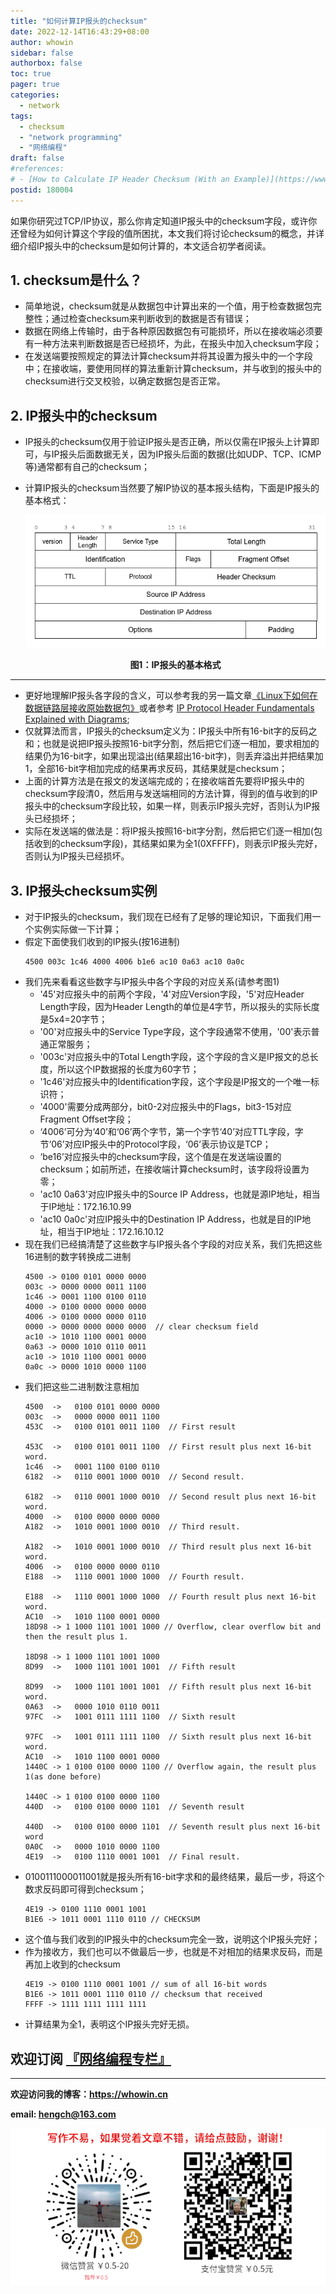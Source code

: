 ```yaml
---
title: "如何计算IP报头的checksum"
date: 2022-12-14T16:43:29+08:00
author: whowin
sidebar: false
authorbox: false
toc: true
pager: true
categories:
  - network
tags:
  - checksum
  - "network programming"
  - "网络编程"
draft: false
#references: 
# - [How to Calculate IP Header Checksum (With an Example)](https://www.thegeekstuff.com/2012/05/ip-header-checksum/)
postid: 180004
---
```


如果你研究过TCP/IP协议，那么你肯定知道IP报头中的checksum字段，或许你还曾经为如何计算这个字段的值所困扰，本文我们将讨论checksum的概念，并详细介绍IP报头中的checksum是如何计算的，本文适合初学者阅读。
<!--more-->

## 1. checksum是什么？
* 简单地说，checksum就是从数据包中计算出来的一个值，用于检查数据包完整性；通过检查checksum来判断收到的数据是否有错误；
* 数据在网络上传输时，由于各种原因数据包有可能损坏，所以在接收端必须要有一种方法来判断数据是否已经损坏，为此，在报头中加入checksum字段；
* 在发送端要按照规定的算法计算checksum并将其设置为报头中的一个字段中；在接收端，要使用同样的算法重新计算checksum，并与收到的报头中的checksum进行交叉校验，以确定数据包是否正常。

## 2. IP报头中的checksum
* IP报头的checksum仅用于验证IP报头是否正确，所以仅需在IP报头上计算即可，与IP报头后面数据无关，因为IP报头后面的数据(比如UDP、TCP、ICMP等)通常都有自己的checksum；
* 计算IP报头的checksum当然要了解IP协议的基本报头结构，下面是IP报头的基本格式：

  ![IP报头的基本格式][img01]

  <center><b>图1：IP报头的基本格式</b></center>

*****************
* 更好地理解IP报头各字段的含义，可以参考我的另一篇文章[《Linux下如何在数据链路层接收原始数据包》][article01]或者参考 [IP Protocol Header Fundamentals Explained with Diagrams][article02];
* 仅就算法而言，IP报头的checksum定义为：IP报头中所有16-bit字的反码之和；也就是说把IP报头按照16-bit字分割，然后把它们逐一相加，要求相加的结果仍为16-bit字，如果出现溢出(结果超出16-bit字)，则丢弃溢出并把结果加1，全部16-bit字相加完成的结果再求反码，其结果就是checksum；
* 上面的计算方法是在报文的发送端完成的；在接收端首先要将IP报头中的checksum字段清0，然后用与发送端相同的方法计算，得到的值与收到的IP报头中的checksum字段比较，如果一样，则表示IP报头完好，否则认为IP报头已经损坏；
* 实际在发送端的做法是：将IP报头按照16-bit字分割，然后把它们逐一相加(包括收到的checksum字段)，其结果如果为全1(0XFFFF)，则表示IP报头完好，否则认为IP报头已经损坏。

## 3. IP报头checksum实例
* 对于IP报头的checksum，我们现在已经有了足够的理论知识，下面我们用一个实例实际做一下计算；
* 假定下面使我们收到的IP报头(按16进制)
  ```plaintext
  4500 003c 1c46 4000 4006 b1e6 ac10 0a63 ac10 0a0c
  ```
* 我们先来看看这些数字与IP报头中各个字段的对应关系(请参考图1)
  - '45'对应报头中的前两个字段，'4'对应Version字段，'5'对应Header Length字段，因为Header Length的单位是4字节，所以报头的实际长度是5x4=20字节；
  - '00'对应报头中的Service Type字段，这个字段通常不使用，'00'表示普通正常服务；
  - '003c'对应报头中的Total Length字段，这个字段的含义是IP报文的总长度，所以这个IP数据报的长度为60字节；
  - '1c46'对应报头中的Identification字段，这个字段是IP报文的一个唯一标识符；
  - '4000'需要分成两部分，bit0-2对应报头中的Flags，bit3-15对应Fragment Offset字段；
  - ‘4006’可分为‘40’和‘06’两个字节，第一个字节‘40’对应TTL字段，字节‘06’对应IP报头中的Protocol字段，‘06’表示协议是TCP；
  - ‘be16’对应报头中的checksum字段，这个值是在发送端设置的checksum；如前所述，在接收端计算checksum时，该字段将设置为零；
  - 'ac10 0a63'对应IP报头中的Source IP Address，也就是源IP地址，相当于IP地址：172.16.10.99
  - 'ac10 0a0c'对应IP报头中的Destination IP Address，也就是目的IP地址，相当于IP地址：172.16.10.12
* 现在我们已经搞清楚了这些数字与IP报头各个字段的对应关系，我们先把这些16进制的数字转换成二进制
  ```plaintext
  4500 -> 0100 0101 0000 0000
  003c -> 0000 0000 0011 1100
  1c46 -> 0001 1100 0100 0110
  4000 -> 0100 0000 0000 0000
  4006 -> 0100 0000 0000 0110
  0000 -> 0000 0000 0000 0000  // clear checksum field
  ac10 -> 1010 1100 0001 0000
  0a63 -> 0000 1010 0110 0011
  ac10 -> 1010 1100 0001 0000
  0a0c -> 0000 1010 0000 1100
  ```
* 我们把这些二进制数注意相加
  ```plaintext
  4500  ->   0100 0101 0000 0000
  003c  ->   0000 0000 0011 1100
  453C  ->   0100 0101 0011 1100  // First result

  453C  ->   0100 0101 0011 1100  // First result plus next 16-bit word.
  1c46  ->   0001 1100 0100 0110
  6182  ->   0110 0001 1000 0010  // Second result.

  6182  ->   0110 0001 1000 0010  // Second result plus next 16-bit word.
  4000  ->   0100 0000 0000 0000
  A182  ->   1010 0001 1000 0010  // Third result.

  A182  ->   1010 0001 1000 0010  // Third result plus next 16-bit word.
  4006  ->   0100 0000 0000 0110
  E188  ->   1110 0001 1000 1000  // Fourth result.

  E188  ->   1110 0001 1000 1000  // Fourth result plus next 16-bit word.
  AC10  ->   1010 1100 0001 0000
  18D98 -> 1 1000 1101 1001 1000 // Overflow, clear overflow bit and then the result plus 1.

  18D98 -> 1 1000 1101 1001 1000
  8D99  ->   1000 1101 1001 1001  // Fifth result

  8D99  ->   1000 1101 1001 1001  // Fifth result plus next 16-bit word.
  0A63  ->   0000 1010 0110 0011
  97FC  ->   1001 0111 1111 1100  // Sixth result

  97FC  ->   1001 0111 1111 1100  // Sixth result plus next 16-bit word.
  AC10  ->   1010 1100 0001 0000
  1440C -> 1 0100 0100 0000 1100 // Overflow again, the result plus 1(as done before)

  1440C -> 1 0100 0100 0000 1100
  440D  ->   0100 0100 0000 1101  // Seventh result

  440D  ->   0100 0100 0000 1101  // Seventh result plus next 16-bit word
  0A0C  ->   0000 1010 0000 1100
  4E19  ->   0100 1110 0001 1001  // Final result.
  ```
* 0100111000011001就是报头所有16-bit字求和的最终结果，最后一步，将这个数求反码即可得到checksum；
  ```
  4E19 -> 0100 1110 0001 1001
  B1E6 -> 1011 0001 1110 0110 // CHECKSUM
  ```
* 这个值与我们收到的IP报头中的checksum完全一致，说明这个IP报头完好；
* 作为接收方，我们也可以不做最后一步，也就是不对相加的结果求反码，而是再加上收到的checksum
  ```
  4E19 -> 0100 1110 0001 1001 // sum of all 16-bit words
  B1E6 -> 1011 0001 1110 0110 // checksum that received
  FFFF -> 1111 1111 1111 1111
  ```
* 计算结果为全1，表明这个IP报头完好无损。


## **欢迎订阅 [『网络编程专栏』](https://blog.csdn.net/whowin/category_12180345.html)**


-------------
**欢迎访问我的博客：https://whowin.cn**

**email: hengch@163.com**

![donation][img_sponsor_qrcode]

[img_sponsor_qrcode]:/images/qrcode/sponsor-qrcode.png


[article01]:/post/blog/network/0002-link-layer-programming/
<!--CSDN
[article01]:https://blog.csdn.net/whowin/article/details/128766145
-->
[article02]:https://www.thegeekstuff.com/2012/03/ip-protocol-header/

[img01]:/images/180004/ip_header.png

<!-- CSDN
[img01]:https://img-blog.csdnimg.cn/img_convert/176fd230a8176aecd4620991e778f4c8.png
-->
